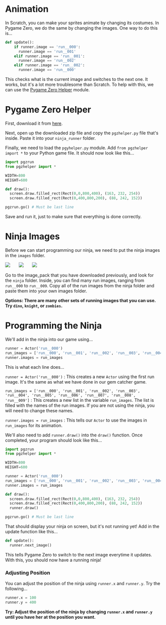 Animation
===
In Scratch, you can make your sprites animate by changing its costumes. In Pygame Zero, we do the same by changing the images. One way to do this is...

```python
def update():
    if runner.image == 'run__000':
      runner.image == 'run__001'
    elif runner.image == 'run__001':
      runner.image == 'run__002'
    elif runner.image == 'run__002':
      runner.image == 'run__000'
```

This checks what is the current image and switches to the next one. It works, but it's a lot more troublesome than Scratch. To help with this, we can use the [Pygame Zero Helper](https://www.aposteriori.com.sg/pygame-zero-helper) module.

Pygame Zero Helper
===
First, download it from [here](https://www.aposteriori.com.sg/pygame-zero-helper/).

Next, open up the downloaded zip file and copy the ```pgzhelper.py``` file that's inside. Paste it into your ```ninja_runner``` folder.

Finally, we need to load the ```pgyhelper.py``` module. Add ```from pgzhelper import *``` to your Python game file. It should now look like this...

```python
import pgzrun
from pgzhelper import *

WIDTH=800
HEIGHT=600

def draw():
  screen.draw.filled_rect(Rect(0,0,800,400), (163, 232, 254))
  screen.draw.filled_rect(Rect(0,400,800,200), (88, 242, 152))

pgzrun.go() # Must be last line
```

Save and run it, just to make sure that everything is done correctly.

Ninja Images
===
Before we can start programming our ninja, we need to put the ninja images in the ```images``` folder.

![](https://www.aposteriori.com.sg/wp-content/uploads/2020/02/run__000.png)&nbsp;&nbsp;&nbsp;&nbsp;&nbsp;&nbsp;
![](https://www.aposteriori.com.sg/wp-content/uploads/2020/02/run__002.png)&nbsp;&nbsp;&nbsp;&nbsp;&nbsp;&nbsp;
![](https://www.aposteriori.com.sg/wp-content/uploads/2020/02/run__004.png)

Go to the image_pack that you have downloaded previously, and look for the ```ninja``` folder. Inside, you can find many run images, ranging from ```run__000``` to ```run__009```. Copy all of the run images from the ninja folder and paste them into your own images folder.

**Options: There are many other sets of running images that you can use. Try ```dino```, ```knight```, or ```zombies```.**

Programming the Ninja
===
We'll add in the ninja into our game using...

```python
runner = Actor('run__000')
run_images = ['run__000', 'run__001', 'run__002', 'run__003', 'run__004', 'run__005', 'run__006', 'run__007', 'run__008', 'run__009']
runner.images = run_images
```

This is what each line does...

```runner = Actor('run__000')``` : This creates a new ```Actor``` using the first run image. It's the same as what we have done in our gem catcher game.

```run_images = ['run__000', 'run__001', 'run__002', 'run__003', 'run__004', 'run__005', 'run__006', 'run__007', 'run__008', 'run__009']``` : This creates a new list in the variable ```run_images```. The list is filled with the names of the run images. If you are not using the ninja, you will need to change these names.

```runner.images = run_images``` : This tells our ```Actor``` to use the images in ```run_images``` for its animation.

We'll also need to add ```runner.draw()``` into the ```draw()``` function. Once completed, your program should look like this...

```python
import pgzrun
from pgzhelper import *

WIDTH=800
HEIGHT=600

runner = Actor('run__000')
run_images = ['run__000', 'run__001', 'run__002', 'run__003', 'run__004', 'run__005', 'run__006', 'run__007', 'run__008', 'run__009']
runner.images = run_images

def draw():
  screen.draw.filled_rect(Rect(0,0,800,400), (163, 232, 254))
  screen.draw.filled_rect(Rect(0,400,800,200), (88, 242, 152))
  runner.draw()

pgzrun.go() # Must be last line
```

That should display your ninja on screen, but it's not running yet! Add in the update function like this...

```python
def update():
  runner.next_image()
```

This tells Pygame Zero to switch to the next image everytime it updates. With this, you should now have a running ninja!

### Adjusting Position
You can adjust the position of the ninja using ```runner.x``` and ```runner.y```. Try the following...

```python
runner.x = 100
runner.y = 400
```

**Try: Adjust the position of the ninja by changing ```runner.x``` and ```runner.y``` until you have her at the position you want.**